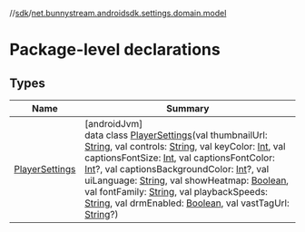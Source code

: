 //[sdk](../../index.md)/[net.bunnystream.androidsdk.settings.domain.model](index.md)

# Package-level declarations

## Types

| Name | Summary |
|---|---|
| [PlayerSettings](-player-settings/index.md) | [androidJvm]<br>data class [PlayerSettings](-player-settings/index.md)(val thumbnailUrl: [String](https://kotlinlang.org/api/latest/jvm/stdlib/kotlin/-string/index.html), val controls: [String](https://kotlinlang.org/api/latest/jvm/stdlib/kotlin/-string/index.html), val keyColor: [Int](https://kotlinlang.org/api/latest/jvm/stdlib/kotlin/-int/index.html), val captionsFontSize: [Int](https://kotlinlang.org/api/latest/jvm/stdlib/kotlin/-int/index.html), val captionsFontColor: [Int](https://kotlinlang.org/api/latest/jvm/stdlib/kotlin/-int/index.html)?, val captionsBackgroundColor: [Int](https://kotlinlang.org/api/latest/jvm/stdlib/kotlin/-int/index.html)?, val uiLanguage: [String](https://kotlinlang.org/api/latest/jvm/stdlib/kotlin/-string/index.html), val showHeatmap: [Boolean](https://kotlinlang.org/api/latest/jvm/stdlib/kotlin/-boolean/index.html), val fontFamily: [String](https://kotlinlang.org/api/latest/jvm/stdlib/kotlin/-string/index.html), val playbackSpeeds: [String](https://kotlinlang.org/api/latest/jvm/stdlib/kotlin/-string/index.html), val drmEnabled: [Boolean](https://kotlinlang.org/api/latest/jvm/stdlib/kotlin/-boolean/index.html), val vastTagUrl: [String](https://kotlinlang.org/api/latest/jvm/stdlib/kotlin/-string/index.html)?) |
